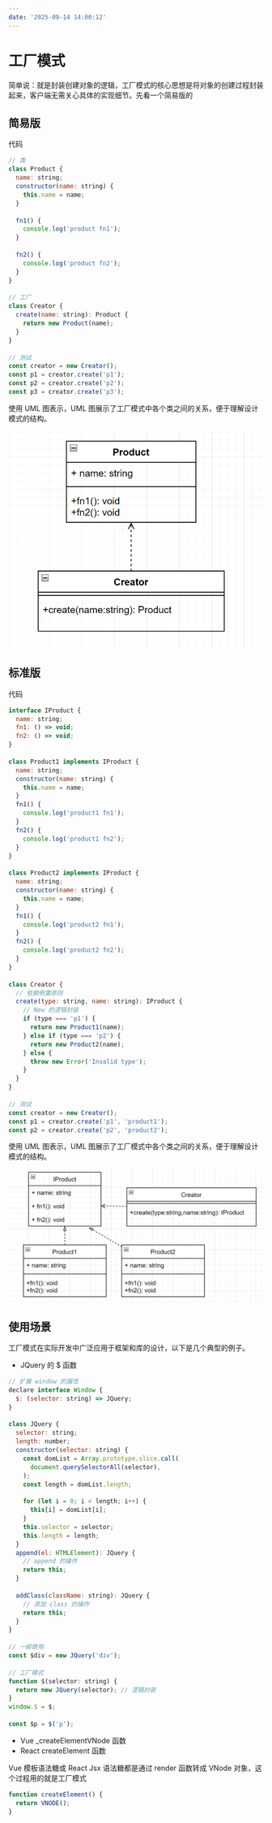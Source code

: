 ```yaml
---
date: '2025-09-14 14:00:12'
---
```


# 工厂模式 <Badge type="tip" text="创建型" />

简单说：就是封装创建对象的逻辑，工厂模式的核心思想是将对象的创建过程封装起来，客户端无需关心具体的实现细节。先看一个简易版的

## 简易版

代码

```js
// 类
class Product {
  name: string;
  constructor(name: string) {
    this.name = name;
  }

  fn1() {
    console.log('product fn1');
  }

  fn2() {
    console.log('product fn2');
  }
}

// 工厂
class Creator {
  create(name: string): Product {
    return new Product(name);
  }
}

// 测试
const creator = new Creator();
const p1 = creator.create('p1');
const p2 = creator.create('p2');
const p3 = creator.create('p3');
```

使用 UML 图表示，UML 图展示了工厂模式中各个类之间的关系，便于理解设计模式的结构。

![alt text](./images/29510-01.png)

## 标准版

代码

```js
interface IProduct {
  name: string;
  fn1: () => void;
  fn2: () => void;
}

class Product1 implements IProduct {
  name: string;
  constructor(name: string) {
    this.name = name;
  }
  fn1() {
    console.log('product1 fn1');
  }
  fn2() {
    console.log('product1 fn2');
  }
}

class Product2 implements IProduct {
  name: string;
  constructor(name: string) {
    this.name = name;
  }
  fn1() {
    console.log('product2 fn1');
  }
  fn2() {
    console.log('product2 fn2');
  }
}

class Creator {
  // 依赖倒置原则
  create(type: string, name: string): IProduct {
    // New 的逻辑封装
    if (type === 'p1') {
      return new Product1(name);
    } else if (type === 'p2') {
      return new Product2(name);
    } else {
      throw new Error('Invalid type');
    }
  }
}

// 测试
const creator = new Creator();
const p1 = creator.create('p1', 'product1');
const p2 = creator.create('p2', 'product2');
```

使用 UML 图表示，UML 图展示了工厂模式中各个类之间的关系，便于理解设计模式的结构。

![alt text](./images/29510-02.png)

## 使用场景

工厂模式在实际开发中广泛应用于框架和库的设计，以下是几个典型的例子。

- JQuery 的 $ 函数

```js
// 扩展 window 的属性
declare interface Window {
  $: (selector: string) => JQuery;
}

class JQuery {
  selector: string;
  length: number;
  constructor(selector: string) {
    const domList = Array.prototype.slice.call(
      document.querySelectorAll(selector),
    );
    const length = domList.length;

    for (let i = 0; i < length; i++) {
      this[i] = domList[i];
    }
    this.selector = selector;
    this.length = length;
  }
  append(el: HTMLElement): JQuery {
    // append 的操作
    return this;
  }

  addClass(className: string): JQuery {
    // 添加 class 的操作
    return this;
  }
}

// 一般使用
const $div = new JQuery('div');

// 工厂模式
function $(selector: string) {
  return new JQuery(selector); // 逻辑封装
}
window.$ = $;

const $p = $('p');
```

- Vue \_createElementVNode 函数
- React createElement 函数

Vue 模板语法糖或 React Jsx 语法糖都是通过 render 函数转成 VNode 对象，这个过程用的就是工厂模式

```js
function createElement() {
  return VNODE();
}
```
